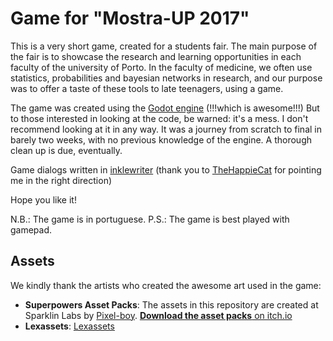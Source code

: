 # Game for "Mostra-UP 2017"

This is a very short game, created for a students fair. The main purpose of the fair is to showcase the research and learning opportunities in each faculty of the university of Porto. In the faculty of medicine, we often use statistics, probabilities and bayesian networks in research, and our purpose was to offer a taste of these tools to late teenagers, using a game.

The game was created using the [Godot engine](http://godotengine.org) (!!!which is awesome!!!) But to those interested in looking at the code, be warned: it's a mess. I don't recommend looking at it in any way. It was a journey from scratch to final in barely two weeks, with no previous knowledge of the engine. A thorough clean up is due, eventually.

Game dialogs written in [inklewriter](http://writer.inklestudios.com) (thank you to [TheHappieCat](https://www.youtube.com/channel/UCBsuOBu-dxj5bx1KMgmar5g) for pointing me in the right direction)

Hope you like it!

N.B.: The game is in portuguese.
P.S.: The game is best played with gamepad.

## Assets
We kindly thank the artists who created the awesome art used in the game:

  * **Superpowers Asset Packs**: The assets in this repository are created at Sparklin Labs by [Pixel-boy](https://twitter.com/2pblog1). [**Download the asset packs** on itch.io](http://sparklinlabs.itch.io/superpowers)
  * **Lexassets**: [Lexassets](https://www.gamedevmarket.net/member/Lexassets/)
